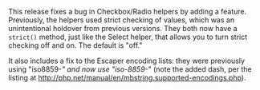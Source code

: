 This release fixes a bug in Checkbox/Radio helpers by adding a feature. Previously, the helpers used strict checking of values, which was an unintentional holdover from previous versions. They both now have a `strict()` method, just like the Select helper, that allows you to turn strict checking off and on. The default is "off."

It also includes a fix to the Escaper encoding lists: they were previously using "iso8859-*" and now use "iso-8859-*" (note the added dash, per the listing at <http://php.net/manual/en/mbstring.supported-encodings.php>).
